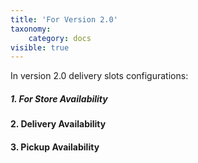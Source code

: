 ```yaml
---
title: 'For Version 2.0'
taxonomy:
    category: docs
visible: true
---
```


In version 2.0 delivery slots configurations:

##### 1. For Store Availability [](https://www.sellacious.com/learn/delivery%20slots/for-version-2-0/store-availability)
#### 2. Delivery Availability [](https://www.sellacious.com/learn/delivery%20slots/for-version-2-0/delivery-availability)
#### 3. Pickup Availability [](https://www.sellacious.com/learn/delivery%20slots/for-version-2-0/pickup-availability)
 

